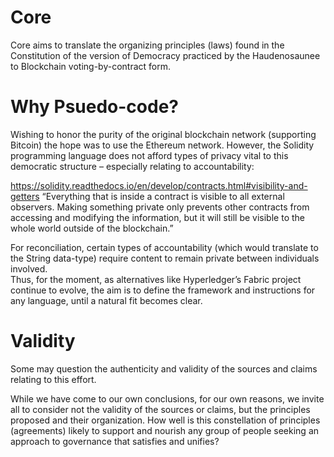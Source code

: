 Core
====

Core aims to translate the organizing principles (laws) found in the Constitution of the version of Democracy practiced by the Haudenosaunee to Blockchain voting-by-contract form.

# Why Psuedo-code?

Wishing to honor the purity of the original blockchain network (supporting Bitcoin) the hope was to use the Ethereum network.  However, the Solidity programming language does not afford types of privacy vital to this democratic structure – especially relating to accountability:

https://solidity.readthedocs.io/en/develop/contracts.html#visibility-and-getters
“Everything that is inside a contract is visible to all external observers. Making something private only prevents other contracts from accessing and modifying the information, but it will still be visible to the whole world outside of the blockchain.”

For reconciliation, certain types of accountability (which would translate to the String data-type) require content to remain private between individuals involved.  
Thus, for the moment, as alternatives like Hyperledger’s Fabric project continue to evolve, the aim is to define the framework and instructions for any language, until a natural fit becomes clear.

# Validity

Some may question the authenticity and validity of the sources and claims relating to this effort.  

While we have come to our own conclusions, for our own reasons, we invite all to consider not the validity of the sources or claims, but the principles proposed and their organization.  How well is this constellation of principles (agreements) likely to support and nourish any group of people seeking an approach to governance that satisfies and unifies? 
